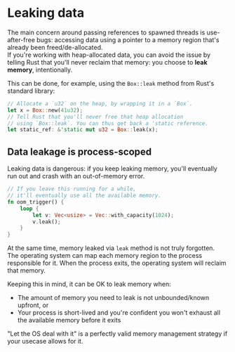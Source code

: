 # Leaking data

The main concern around passing references to spawned threads is use-after-free bugs:
accessing data using a pointer to a memory region that's already been freed/de-allocated.\
If you're working with heap-allocated data, you can avoid the issue by
telling Rust that you'll never reclaim that memory: you choose to **leak memory**,
intentionally.

This can be done, for example, using the `Box::leak` method from Rust's standard library:

```rust
// Allocate a `u32` on the heap, by wrapping it in a `Box`.
let x = Box::new(41u32);
// Tell Rust that you'll never free that heap allocation
// using `Box::leak`. You can thus get back a 'static reference.
let static_ref: &'static mut u32 = Box::leak(x);
```

## Data leakage is process-scoped

Leaking data is dangerous: if you keep leaking memory, you'll eventually
run out and crash with an out-of-memory error.

```rust
// If you leave this running for a while, 
// it'll eventually use all the available memory.
fn oom_trigger() {
    loop {
        let v: Vec<usize> = Vec::with_capacity(1024);
        v.leak();
    }
}
```

At the same time, memory leaked via `leak` method is not truly forgotten.\
The operating system can map each memory region to the process responsible for it.
When the process exits, the operating system will reclaim that memory.

Keeping this in mind, it can be OK to leak memory when:

- The amount of memory you need to leak is not unbounded/known upfront, or
- Your process is short-lived and you're confident you won't exhaust
  all the available memory before it exits

"Let the OS deal with it" is a perfectly valid memory management strategy
if your usecase allows for it.

